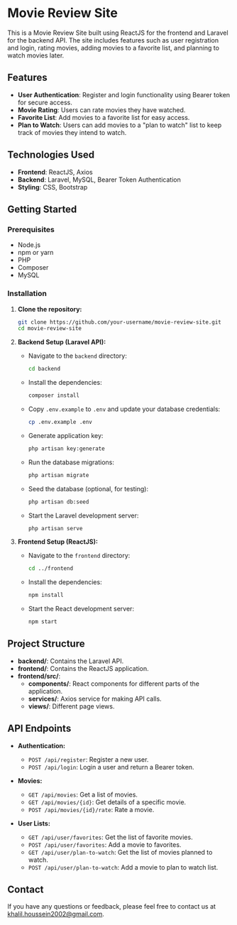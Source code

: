 # Movie Review Site

This is a Movie Review Site built using ReactJS for the frontend and Laravel for the backend API. The site includes features such as user registration and login, rating movies, adding movies to a favorite list, and planning to watch movies later.

## Features

- **User Authentication**: Register and login functionality using Bearer token for secure access.
- **Movie Rating**: Users can rate movies they have watched.
- **Favorite List**: Add movies to a favorite list for easy access.
- **Plan to Watch**: Users can add movies to a "plan to watch" list to keep track of movies they intend to watch.

## Technologies Used

- **Frontend**: ReactJS, Axios
- **Backend**: Laravel, MySQL, Bearer Token Authentication
- **Styling**: CSS, Bootstrap

## Getting Started

### Prerequisites

- Node.js
- npm or yarn
- PHP
- Composer
- MySQL

### Installation

1. **Clone the repository:**

    ```sh
    git clone https://github.com/your-username/movie-review-site.git
    cd movie-review-site
    ```

2. **Backend Setup (Laravel API):**

    - Navigate to the `backend` directory:

        ```sh
        cd backend
        ```

    - Install the dependencies:

        ```sh
        composer install
        ```

    - Copy `.env.example` to `.env` and update your database credentials:

        ```sh
        cp .env.example .env
        ```

    - Generate application key:

        ```sh
        php artisan key:generate
        ```

    - Run the database migrations:

        ```sh
        php artisan migrate
        ```

    - Seed the database (optional, for testing):

        ```sh
        php artisan db:seed
        ```

    - Start the Laravel development server:

        ```sh
        php artisan serve
        ```

3. **Frontend Setup (ReactJS):**

    - Navigate to the `frontend` directory:

        ```sh
        cd ../frontend
        ```

    - Install the dependencies:

        ```sh
        npm install
        ```

    - Start the React development server:

        ```sh
        npm start
        ```

## Project Structure

- **backend/**: Contains the Laravel API.
- **frontend/**: Contains the ReactJS application.
- **frontend/src/**:
    - **components/**: React components for different parts of the application.
    - **services/**: Axios service for making API calls.
    - **views/**: Different page views.

## API Endpoints

- **Authentication:**
    - `POST /api/register`: Register a new user.
    - `POST /api/login`: Login a user and return a Bearer token.

- **Movies:**
    - `GET /api/movies`: Get a list of movies.
    - `GET /api/movies/{id}`: Get details of a specific movie.
    - `POST /api/movies/{id}/rate`: Rate a movie.

- **User Lists:**
    - `GET /api/user/favorites`: Get the list of favorite movies.
    - `POST /api/user/favorites`: Add a movie to favorites.
    - `GET /api/user/plan-to-watch`: Get the list of movies planned to watch.
    - `POST /api/user/plan-to-watch`: Add a movie to plan to watch list.




## Contact

If you have any questions or feedback, please feel free to contact us at khalil.houssein2002@gmail.com.
